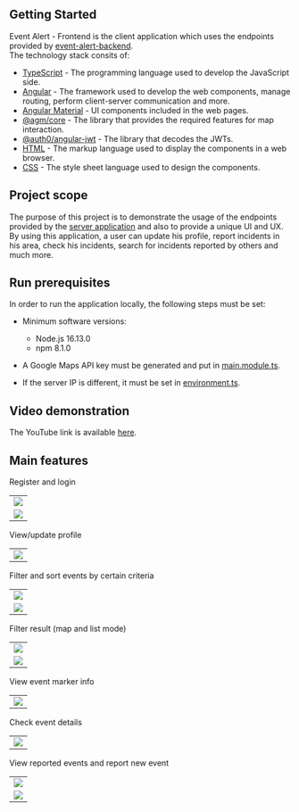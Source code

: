 ## Getting Started
Event Alert - Frontend is the client application which uses the endpoints provided by [event-alert-backend](https://github.com/adrianscarlatescu/event-alert-backend).<br/>
The technology stack consits of:
* [TypeScript](https://www.typescriptlang.org/) - The programming language used to develop the JavaScript side.
* [Angular](https://angular.io/docs) - The framework used to develop the web components, manage routing, perform client-server communication and more.
* [Angular Material](https://material.angular.io/) - UI components included in the web pages.
* [@agm/core](https://www.npmjs.com/package/@agm/core) - The library that provides the required features for map interaction.
* [@auth0/angular-jwt](https://www.npmjs.com/package/@auth0/angular-jwt) - The library that decodes the JWTs.
* [HTML](https://en.wikipedia.org/wiki/HTML) - The markup language used to display the components in a web browser.
* [CSS](https://en.wikipedia.org/wiki/CSS) - The style sheet language used to design the components.

## Project scope
The purpose of this project is to demonstrate the usage of the endpoints provided by the [server application](https://github.com/adrianscarlatescu/event-alert-backend) and also to provide a unique UI and UX.
By using this application, a user can update his profile, report incidents in his area, check his incidents, search for incidents reported by others and much more.

## Run prerequisites
In order to run the application locally, the following steps must be set:
* Minimum software versions:
  * Node.js 16.13.0
  * npm 8.1.0

* A Google Maps API key must be generated and put in [main.module.ts](https://github.com/adrianscarlatescu/event-alert-frontend/blob/master/src/app/main/main.module.ts#L48).
* If the server IP is different, it must be set in [environment.ts](https://github.com/adrianscarlatescu/event-alert-frontend/blob/master/src/environments/environment.ts#L9).

## Video demonstration
The YouTube link is available [here](https://youtu.be/AutvBfRmnWM).

## Main features
Register and login
<table>
 <tr>
  <td><img src="src/assets/readme/capture_auth_register.png" width="auto"></td>
 </tr>
 <tr>
  <td><img src="src/assets/readme/capture_auth_login.png" width="auto"></td>
 </tr>
</table>

View/update profile
<table>
 <tr>
  <td><img src="src/assets/readme/capture_profile.png" width="auto"></td>
 </tr>
</table>

Filter and sort events by certain criteria
<table>
 <tr>
  <td><img src="src/assets/readme/capture_filter.png" width="auto"></td>
 </tr>
 <tr>
  <td><img src="src/assets/readme/capture_order.png" width="auto"></td>
 </tr>
</table>

Filter result (map and list mode)
<table>
 <tr>
  <td><img src="src/assets/readme/capture_map.png" width="auto"></td>
 </tr>
 <tr>
  <td><img src="src/assets/readme/capture_list.png" width="auto"></td>
 </tr>
</table>

View event marker info
<table>
 <tr>
  <td><img src="src/assets/readme/capture_map_marker.png" width="auto"></td>
 </tr>
</table>

Check event details
<table>
 <tr>
  <td><img src="src/assets/readme/capture_event_details.png" width="auto"></td>
 </tr>
</table>

View reported events and report new event
<table>
 <tr>
  <td><img src="src/assets/readme/capture_reporter.png" width="auto"></td>
 </tr>
 <tr>
  <td><img src="src/assets/readme/capture_report_new_event.png" width="auto"></td>
 </tr>
</table>
